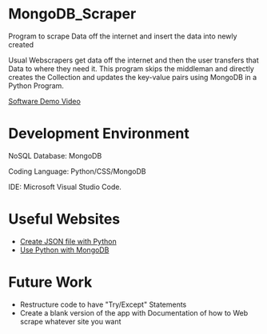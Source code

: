 # MongoDB_Scraper
Program to scrape Data off the internet and insert the data into newly created <Postgres Tables>

Usual Webscrapers get data off the internet and then the user transfers that Data to where they need it. This program skips the middleman and directly creates the Collection and updates the key-value pairs using MongoDB in a Python Program.

[Software Demo Video](https://youtu.be/IT5U7J_ieKU)

# Development Environment
NoSQL Database: MongoDB

Coding Language: Python/CSS/MongoDB

IDE: Microsoft Visual Studio Code.

# Useful Websites
* [Create JSON file with Python](https://www.geeksforgeeks.org/reading-and-writing-json-to-a-file-in-python/)
* [Use Python with MongoDB](https://www.mongodb.com/languages/python)

# Future Work

* Restructure code to have "Try/Except" Statements
* Create a blank version of the app with Documentation of how to Web scrape whatever site you want
